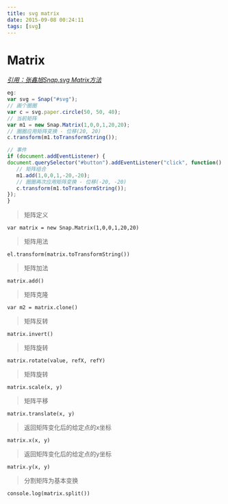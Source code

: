 ```yaml
---
title: svg matrix
date: 2015-09-08 00:24:11
tags: [svg]
---
```

# Matrix
*[引用：张鑫旭Snap.svg Matrix方法](http://www.zhangxinxu.com/GitHub/demo-Snap.svg/demo/basic/Matrix.add.php)*
 ```javascript
eg:
var svg = Snap("#svg");
// 画个圈圈
var c = svg.paper.circle(50, 50, 40);
// 当前矩阵
var m1 = new Snap.Matrix(1,0,0,1,20,20);
// 圈圈应用矩阵变换 - 位移(20, 20)
c.transform(m1.toTransformString());

// 事件
if (document.addEventListener) {
document.querySelector("#button").addEventListener("click", function() {
    // 矩阵组合
    m1.add(1,0,0,1,-20,-20);
    // 圈圈再次应用矩阵变换 - 位移(-20, -20)
    c.transform(m1.toTransformString());
});
}
```

> 矩阵定义
```
var matrix = new Snap.Matrix(1,0,0,1,20,20)
```
> 矩阵用法
```
el.transform(matrix.toTransformString())
```

> 矩阵加法
```
matrix.add()
```
> 矩阵克隆
```
var m2 = matrix.clone()
```
>  矩阵反转
```
matrix.invert()
```
> 矩阵旋转
```
matrix.rotate(value, refX, refY)
```
> 矩阵旋转
```
matrix.scale(x, y)
```
> 矩阵平移
```
matrix.translate(x, y)
```
> 返回矩阵变化后的给定点的x坐标
```
matrix.x(x, y)
```
> 返回矩阵变化后的给定点的y坐标
```
matrix.y(x, y)
```
> 分割矩阵为基本变换
```
console.log(matrix.split())
```












